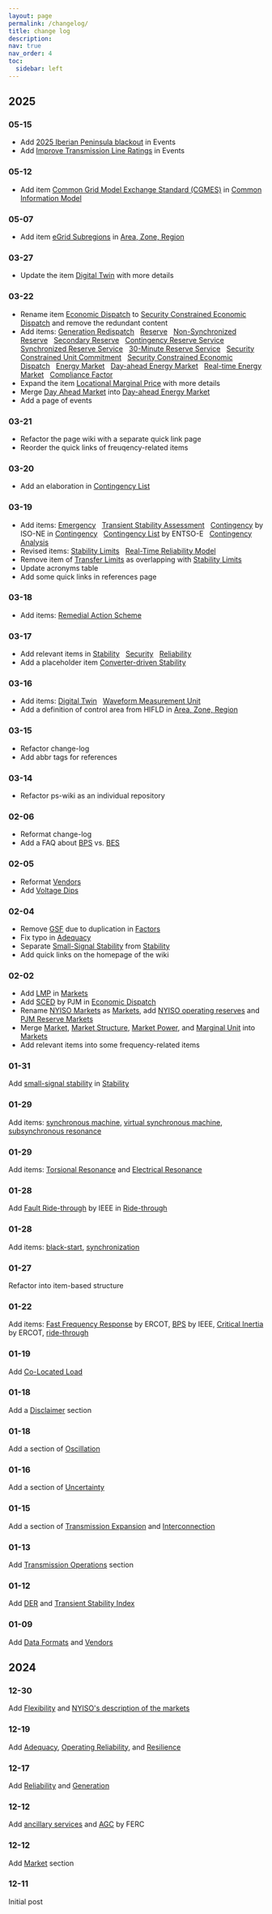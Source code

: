 ```yaml
---
layout: page
permalink: /changelog/
title: change log
description:
nav: true
nav_order: 4
toc:
  sidebar: left
---
```


## 2025

### 05-15

- Add [2025 Iberian Peninsula blackout](/projects/2025-iberian-peninsula-blackout) in Events
- Add [Improve Transmission Line Ratings](/projects/improve-transmission-line-ratings) in Events

### 05-12

- Add item <u>Common Grid Model Exchange Standard (CGMES)</u> in [Common Information Model](/wiki/common-information-model)

### 05-07

- Add item <u>eGrid Subregions</u> in [Area, Zone, Region](/wiki/area-zone-region)

### 03-27

- Update the item [Digital Twin](/wiki/digital-twin) with more details

### 03-22

- Rename item <u>Economic Dispatch</u> to [Security Constrained Economic Dispatch](/wiki/security-constrained-economic-dispatch) and remove the redundant content
- Add items: [Generation Redispatch](/wiki/generation-redispatch) &nbsp; [Reserve](/wiki/reserve) &nbsp; [Non-Synchronized Reserve](/wiki/non-synchronized-reserve) &nbsp; [Secondary Reserve](/wiki/secondary-reserve) &nbsp; [Contingency Reserve Service](/wiki/contingency-reserve-service) &nbsp; [Synchronized Reserve Service](/wiki/synchronized-reserve-service) &nbsp; [30-Minute Reserve Service](/wiki/30-minute-reserve-service) &nbsp; [Security Constrained Unit Commitment](/wiki/security-constrained-unit-commitment) &nbsp; [Security Constrained Economic Dispatch](/wiki/security-constrained-economic-dispatch) &nbsp; [Energy Market](/wiki/energy-market) &nbsp; [Day-ahead Energy Market](/wiki/day-ahead-energy-market) &nbsp; [Real-time Energy Market](/wiki/real-time-energy-market) &nbsp; [Compliance Factor](/wiki/compliance-factor)
- Expand the item [Locational Marginal Price](/wiki/locational-marginal-price) with more details
- Merge <u>Day Ahead Market</u> into [Day-ahead Energy Market](/wiki/day-ahead-energy-market)
- Add a page of events

### 03-21

- Refactor the page wiki with a separate quick link page
- Reorder the quick links of freuqency-related items

### 03-20

- Add an elaboration in [Contingency List](/wiki/contingency-list)

### 03-19

- Add items: [Emergency](/wiki/emergency) &nbsp; [Transient Stability Assessment](/wiki/transient-stability-assessment) &nbsp; <u>Contingency</u> by ISO-NE in [Contingency](/wiki/contingency) &nbsp; [Contingency List](/wiki/contingency-list) by ENTSO-E &nbsp; [Contingency Analysis](/wiki/contingency-analysis)
- Revised items: [Stability Limits](/wiki/stability-limits) &nbsp; [Real-Time Reliability Model](/wiki/real-time-reliability-model)
- Remove item of <u>Transfer Limits</u> as overlapping with <u>Stability Limits</u>
- Update acronyms table
- Add some quick links in references page

### 03-18

- Add items: [Remedial Action Scheme](/wiki/remedial-action-scheme)

### 03-17

- Add relevant items in [Stability](/wiki/stability) &nbsp; [Security](/wiki/security) &nbsp; [Reliability](/wiki/reliability)
- Add a placeholder item [Converter-driven Stability](/wiki/converter-driven-stability)

### 03-16

- Add items: [Digital Twin](/wiki/digital-twin) &nbsp; [Waveform Measurement Unit](/wiki/waveform-measurement-unit)
- Add a definition of control area from HIFLD in [Area, Zone, Region](/wiki/area-zone-region)

### 03-15

- Refactor change-log
- Add abbr tags for references

### 03-14

- Refactor ps-wiki as an individual repository

### 02-06

- Reformat change-log
- Add a FAQ about <u>BPS</u> vs. <u>BES</u>

### 02-05

- Reformat <u>Vendors</u>
- Add <u>Voltage Dips</u>

### 02-04

- Remove <u>GSF</u> due to duplication in <u>Factors</u>
- Fix typo in <u>Adequacy</u>
- Separate <u>Small-Signal Stability</u> from <u>Stability</u>
- Add quick links on the homepage of the wiki

### 02-02

- Add <u>LMP</u> in <u>Markets</u>
- Add <u>SCED</u> by PJM in <u>Economic Dispatch</u>
- Rename <u>NYISO Markets</u> as <u>Markets</u>, add <u>NYISO operating reserves</u> and <u>PJM Reserve Markets</u>
- Merge <u>Market</u>, <u>Market Structure</u>, <u>Market Power</u>, and <u>Marginal Unit</u> into <u>Markets</u>
- Add relevant items into some frequency-related items

### 01-31

Add <u>small-signal stability</u> in <u>Stability</u>

### 01-29

Add items: <u>synchronous machine</u>, <u>virtual synchronous machine</u>, <u>subsynchronous resonance</u>

### 01-29

Add items: <u>Torsional Resonance</u> and [Electrical Resonance](/wiki/electrical-resonance)

### 01-28

Add <u>Fault Ride-through</u> by IEEE in [Ride-through](/wiki/ride-through)

### 01-28

Add items: <u>black-start</u>, <u>synchronization</u>

### 01-27

Refactor into item-based structure

### 01-22

Add items: <u>Fast Frequency Response</u> by ERCOT, <u>BPS</u> by IEEE, <u>Critical Inertia</u> by ERCOT, <u>ride-through</u>

### 01-19

Add <u>Co-Located Load</u>

### 01-18

Add a <u>Disclaimer</u> section

### 01-18

Add a section of <u>Oscillation</u>

### 01-16

Add a section of <u>Uncertainty</u>

### 01-15

Add a section of <u>Transmission Expansion</u> and <u>Interconnection</u>

### 01-13

Add <u>Transmission Operations</u> section

### 01-12

Add <u>DER</u> and <u>Transient Stability Index</u>

### 01-09

Add <u>Data Formats</u> and <u>Vendors</u>

## 2024

### 12-30

Add <u>Flexibility</u> and <u>NYISO's description of the markets</u>

### 12-19

Add <u>Adequacy</u>, <u>Operating Reliability</u>, and <u>Resilience</u>

### 12-17

Add <u>Reliability</u> and <u>Generation</u>

### 12-12

Add <u>ancillary services</u> and <u>AGC</u> by FERC

### 12-12

Add <u>Market</u> section

### 12-11

Initial post
